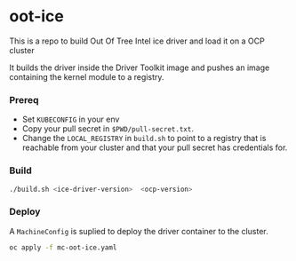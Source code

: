# oot-ice

This is a repo to build Out Of Tree Intel ice driver and load it on a OCP cluster

It builds the driver inside the Driver Toolkit image and pushes an image containing the kernel module to a registry.

### Prereq
- Set `KUBECONFIG` in your env
- Copy your pull secret in `$PWD/pull-secret.txt`.
- Change the `LOCAL_REGISTRY` in `build.sh` to point to a registry that is reachable from your cluster and that your pull secret has credentials for.

### Build

```bash
./build.sh <ice-driver-version>  <ocp-version>
```

### Deploy

A `MachineConfig` is suplied to deploy the driver container to the cluster.

```bash
oc apply -f mc-oot-ice.yaml
```
